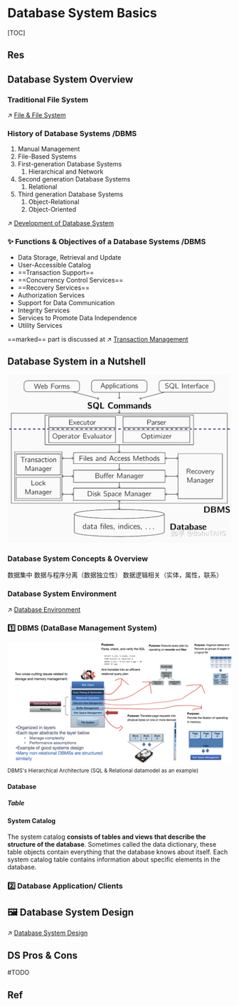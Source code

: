 # Database System Basics

[TOC]



## Res


## Database System Overview
### Traditional File System
↗ [File & File System](../../../👷🏾‍♂️%20Computer%20(Host)%20System/Operating%20System%20&%20OS%20Kernel%20(Theory%20Part)/OS%20IO%20System/IO%20Generality%20(via%20Abstraction)/File%20&%20File%20System/File%20&%20File%20System.md)


### History of Database Systems /DBMS
1. Manual Management
2. File-Based Systems
3. First-generation Database Systems
	1. Hierarchical and Network  
4. Second generation Database Systems
	1. Relational
5. Third generation Database Systems
	1. Object-Relational  
	2. Object-Oriented

↗ [Development of Database System](Development%20of%20Database%20System.md)


### ✨ Functions & Objectives of a Database Systems /DBMS
* Data Storage, Retrieval and Update
* User-Accessible Catalog 
* ==Transaction Support==
* ==Concurrency Control Services==
* ==Recovery Services==
* Authorization Services  
* Support for Data Communication  
* Integrity Services  
* Services to Promote Data Independence
* Utility Services

==marked== part is discussed at ↗ [Transaction Management](../⚜️%20Database%20System%20Design/📌%20DBMS%20Design/Physical%20Database%20Design%20(Software%20Engineering)/Transaction%20Management/Transaction%20Management.md)



## Database System in a Nutshell
![](../../../../../Assets/Pics/Pasted%20image%2020240228232633.png)


### Database System Concepts & Overview
数据集中
数据与程序分离（数据独立性）
数据逻辑相关（实体，属性，联系）


### Database System Environment
↗ [Database Environment](Database%20Environment.md)



### 1️⃣ DBMS (DataBase Management System)
![](../../../../../Assets/Pics/Screenshot%202023-02-27%20at%205.44.00%20PM.png)
<small>DBMS's Hierarchical Architecture (SQL & Relational datamodel as an example)</small>

#### Database
##### Table

#### System Catalog
The system catalog **consists of tables and views that describe the structure of the database**. Sometimes called the data dictionary, these table objects contain everything that the database knows about itself. Each system catalog table contains information about specific elements in the database.


### 2️⃣ Database Application/ Clients



## 🖼️ Database System Design
↗ [Database System Design](../⚜️%20Database%20System%20Design/Database%20System%20Design.md)



## DS Pros & Cons
#TODO 



## Ref
